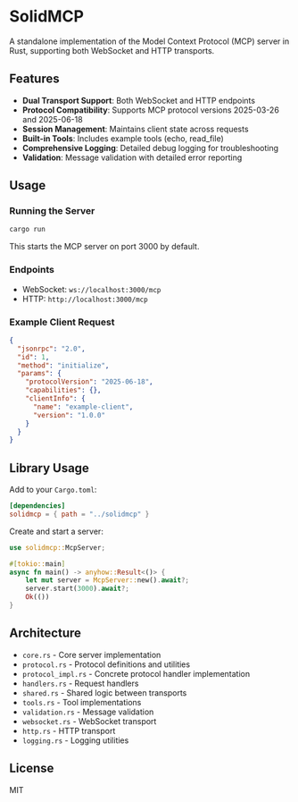 # SolidMCP

A standalone implementation of the Model Context Protocol (MCP) server in Rust, supporting both WebSocket and HTTP transports.

## Features

- **Dual Transport Support**: Both WebSocket and HTTP endpoints
- **Protocol Compatibility**: Supports MCP protocol versions 2025-03-26 and 2025-06-18
- **Session Management**: Maintains client state across requests
- **Built-in Tools**: Includes example tools (echo, read_file)
- **Comprehensive Logging**: Detailed debug logging for troubleshooting
- **Validation**: Message validation with detailed error reporting

## Usage

### Running the Server

```bash
cargo run
```

This starts the MCP server on port 3000 by default.

### Endpoints

- WebSocket: `ws://localhost:3000/mcp`
- HTTP: `http://localhost:3000/mcp`

### Example Client Request

```json
{
  "jsonrpc": "2.0",
  "id": 1,
  "method": "initialize",
  "params": {
    "protocolVersion": "2025-06-18",
    "capabilities": {},
    "clientInfo": {
      "name": "example-client",
      "version": "1.0.0"
    }
  }
}
```

## Library Usage

Add to your `Cargo.toml`:

```toml
[dependencies]
solidmcp = { path = "../solidmcp" }
```

Create and start a server:

```rust
use solidmcp::McpServer;

#[tokio::main]
async fn main() -> anyhow::Result<()> {
    let mut server = McpServer::new().await?;
    server.start(3000).await?;
    Ok(())
}
```

## Architecture

- `core.rs` - Core server implementation
- `protocol.rs` - Protocol definitions and utilities
- `protocol_impl.rs` - Concrete protocol handler implementation
- `handlers.rs` - Request handlers
- `shared.rs` - Shared logic between transports
- `tools.rs` - Tool implementations
- `validation.rs` - Message validation
- `websocket.rs` - WebSocket transport
- `http.rs` - HTTP transport
- `logging.rs` - Logging utilities

## License

MIT